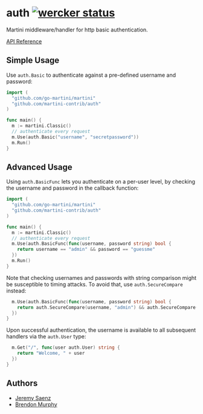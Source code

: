 # auth [![wercker status](https://app.wercker.com/status/8e5237b01b52f169a1274fad9a89617b "wercker status")](https://app.wercker.com/project/bykey/8e5237b01b52f169a1274fad9a89617b)
Martini middleware/handler for http basic authentication.

[API Reference](http://godoc.org/github.com/martini-contrib/auth)

## Simple Usage

Use `auth.Basic` to authenticate against a pre-defined username and password:

~~~ go
import (
  "github.com/go-martini/martini"
  "github.com/martini-contrib/auth"
)

func main() {
  m := martini.Classic()
  // authenticate every request
  m.Use(auth.Basic("username", "secretpassword"))
  m.Run()
}
~~~

## Advanced Usage

Using `auth.BasicFunc` lets you authenticate on a per-user level, by checking
the username and password in the callback function:

~~~ go
import (
  "github.com/go-martini/martini"
  "github.com/martini-contrib/auth"
)

func main() {
  m := martini.Classic()
  // authenticate every request
  m.Use(auth.BasicFunc(func(username, password string) bool {
    return username == "admin" && password == "guessme"
  })
  m.Run()
}
~~~

Note that checking usernames and passwords with string comparison might be
susceptible to timing attacks. To avoid that, use `auth.SecureCompare` instead:

~~~ go
  m.Use(auth.BasicFunc(func(username, password string) bool {
    return auth.SecureCompare(username, "admin") && auth.SecureCompare(password, "guessme")
  })
}
~~~

Upon successful authentication, the username is available to all subsequent
handlers via the `auth.User` type:

~~~ go
  m.Get("/", func(user auth.User) string {
    return "Welcome, " + user
  })
}
~~~

## Authors
* [Jeremy Saenz](http://github.com/codegangsta)
* [Brendon Murphy](http://github.com/bemurphy)

